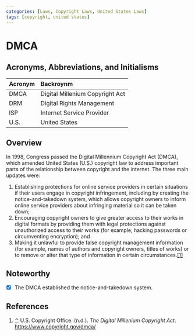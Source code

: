 ```yaml
---
categories: [Laws, Copyright Laws, United States Laws]
tags: [copyright, united states]
---
```


# DMCA

## Acronyms, Abbreviations, and Initialisms

Acronym | Backroynm
:--- | :---
DMCA | Digital Millenium Copyright Act
DRM | Digital Rights Management
ISP | Internet Service Provider
U.S. | United States

## Overview

<span id="rev1"></span>In 1998, Congress passed the Digital Millennium Copyright Act (DMCA), which amended United States (U.S.) copyright law to address important parts of the relationship between copyright and the internet. The three main updates were:

1. Establishing protections for online service providers in certain situations if their users engage in copyright infringement, including by creating the notice-and-takedown system, which allows copyright owners to inform online service providers about infringing material so it can be taken down;
2. Encouraging copyright owners to give greater access to their works in digital formats by providing them with legal protections against unauthorized access to their works (for example, hacking passwords or circumventing encryption); and 
3. Making it unlawful to provide false copyright management information (for example, names of authors and copyright owners, titles of works) or to remove or alter that type of information in certain circumstances.[[1]](#ref1)

## Noteworthy

- [x] The DMCA established the notice-and-takedown system.

## References

1. <span id="ref1"></span>[⌃](#rev1) U.S. Copyright Office. (n.d.). *The Digital Millenium Copyright Act*. https://www.copyright.gov/dmca/